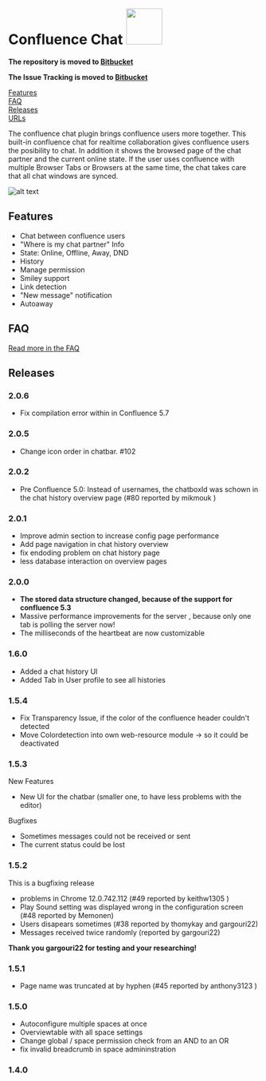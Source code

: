 # Confluence Chat <img width="72px" src="https://raw.github.com/muchino/confluence.chat/master/src/main/resources/confluence/chat/img/plugin-logo.png"> 


**The repository is moved to [Bitbucket](https://bitbucket.org/muchino/chat-for-confluence/overview)**

**The Issue Tracking is moved to [Bitbucket](https://bitbucket.org/muchino/chat-for-confluence/issues?status=new&status=open)**


[Features](#features)  
[FAQ](#faq)  
[Releases](#releases)  
[URLs](#urls) 

The confluence chat plugin  brings confluence users more together.  This built-in confluence chat for realtime collaboration gives confluence users the posibility to chat. In addition it shows the browsed page of the chat partner and the current online state.
If the user uses confluence with multiple Browser Tabs or Browsers at the same time, the chat takes care that all chat windows are synced. 

![alt text](http://muchino.github.com/confluence.chat/images/chat.png "")

## Features

* Chat between confluence users
* "Where is my chat partner" Info
* State: Online, Offline, Away, DND
* History
* Manage permission
* Smiley support
* Link detection
* "New message" notification
* Autoaway


## FAQ

[Read more in the FAQ](../master/src/main/resources/faq.md)

## Releases

### 2.0.6
* Fix compilation error within in Confluence 5.7

### 2.0.5
* Change icon order in chatbar. #102

### 2.0.2
* Pre Confluence 5.0: Instead of usernames, the chatboxId was schown in the chat history overview page (#80 reported by mikmouk )

### 2.0.1
* Improve admin section to increase config page performance
* Add page navigation in chat history overview
* fix endoding problem on chat history page
* less database interaction on overview pages

### 2.0.0
* **The stored data structure changed, because of the support for confluence 5.3**
* Massive performance improvements for the server , because only one tab is polling the server now!
* The milliseconds of the heartbeat are now customizable 

### 1.6.0
* Added a chat history UI 
* Added Tab in User profile to see all histories

### 1.5.4
* Fix Transparency Issue, if the color of the confluence header couldn't detected
* Move Colordetection into own web-resource module -> so it could be deactivated


### 1.5.3

New Features
 * New UI for the chatbar (smaller one, to have less problems with the editor)

Bugfixes   
* Sometimes messages could not be received or sent
* The current status could be lost

### 1.5.2
This is a bugfixing release 	
* problems in Chrome 12.0.742.112 (#49 reported by keithw1305 )
* Play Sound setting was displayed wrong in the configuration screen (#48 reported by Memonen)
* Users disapears sometimes (#38 reported by thomykay and gargouri22)
* Messages received twice randomly  (reported by  gargouri22)

**Thank you gargouri22 for testing and your researching!**

### 1.5.1
* Page name was truncated at by hyphen  (#45 reported by anthony3123 )

### 1.5.0
* Autoconfigure multiple spaces at once
* Overviewtable with all space settings
* Change global / space permission check from an AND to an OR
* fix invalid breadcrumb in space admininstration

### 1.4.0
